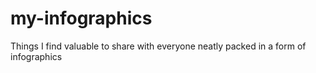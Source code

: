 # my-infographics
Things I find valuable to share with everyone neatly packed in a form of infographics
